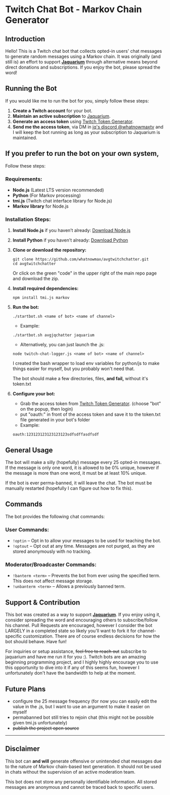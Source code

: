 # Twitch Chat Bot - Markov Chain Generator

## Introduction
Hello! This is a Twitch chat bot that collects opted-in users' chat messages to generate random messages using a Markov chain. It was originally (and still is) an effort to support **[Jaquarium](https://twitch.tv/jaquarium)** through alternative means beyond direct donations and subscriptions. If you enjoy the bot, please spread the word!

## Running the Bot
If you would like me to run the bot for you, simply follow these steps:
1. **Create a Twitch account** for your bot.
2. **Maintain an active subscription** to [Jaquarium](https://twitch.tv/jaquarium).
3. **Generate an access token** using [Twitch Token Generator](https://twitchtokengenerator.com/).
4. **Send me the access token**, via DM in [jq's discord @whatnowmaxtv](https://discord.gg/FTYCwNeNeJ) and I will keep the bot running as long as your subscription to Jaquarium is maintained.

## If you prefer to run the bot on your own system, 
Follow these steps:

### Requirements:
- **Node.js** (Latest LTS version recommended)
- **Python** (For Markov processing)
- **tmi.js** (Twitch chat interface library for Node.js)
- **Markov library** for Node.js

### Installation Steps:
1. **Install Node.js** if you haven’t already: [Download Node.js](https://nodejs.org/)
2. **Install Python** if you haven’t already: [Download Python](https://www.python.org/downloads/)
3. **Clone or download the repository:**
   ```
   git clone https://github.com/whatnowmax/avgtwitchchatter.git
   cd avgtwitchchatter
   ```
   Or click on the green "code" in the upper right of the main repo page and download the zip.
   
5. **Install required dependencies:**
   ```
   npm install tmi.js markov
   ```
6. **Run the bot:**
   ```
   ./startbot.sh <name of bot> <name of channel>
   ```
   - Example:
   ```
   ./startbot.sh avgjqchatter jaquarium
   ```
   - Alternatively, you can just launch the .js:
   ```
   node twitch-chat-logger.js <name of bot> <name of channel>
   ```
   I created the bash wrapper to load env variables for python/js to make things easier for myself, but you probably won't need that.

   The bot should make a few directories, files, **and fail,** without it's token.txt
   
7. **Configure your bot:**
   - Grab the access token from [Twitch Token Generator](https://twitchtokengenerator.com/). (choose "bot" on the popup, then login)
   - put "oauth:" in front of the access token and save it to the token.txt file generated in your bot's folder
   - Example:
   ```
   oauth:123123123123123123sdfsdffasdfsdf
   ```
## General Usage
The bot will make a silly (hopefully) message every 25 opted-in messages. If the message is only one word, it is allowed to be 0% unique, however if the message is more than one word, it must be at least 10% unique. 

If the bot is ever perma-banned, it will leave the chat. The bot must be manually restarted (hopefully I can figure out how to fix this).

## Commands
The bot provides the following chat commands:

### User Commands:
- `!optin` – Opt in to allow your messages to be used for teaching the bot.
- `!optout` – Opt out at any time. Messages are not purged, as they are stored anonymously with no tracking.

### Moderator/Broadcaster Commands:
- `!banterm <term>` – Prevents the bot from ever using the specified term. This does not affect message storage.
- `!unbanterm <term>` – Allows a previously banned term.

## Support & Contribution
This bot was created as a way to support **[Jaquarium](https://twitch.tv/jaquarium)**. If you enjoy using it, consider spreading the word and encouraging others to subscribe/follow his channel. Pull Requests are encouraged, however I consider the bot LARGELY in a completed state so likely you'll want to fork it for channel-specific customization. There are of course endless decisions for how the bot should behave. Have fun!

For inquiries or setup assistance, ~~feel free to reach out~~ subscribe to jaquarium and have me run it for you :). Twitch bots are an amazing beginning programming project, and I highly highly encourage you to use this opportunity to dive into it if any of this seems fun, however I unfortunately don't have the bandwidth to help at the moment.

## Future Plans
* configure the 25 message frequency (for now you can easily edit the value in the .js, but I want to use an argument to make it easier on myself
* permabanned bot still tries to rejoin chat (this might not be possible given tmi.js unfortunately)
* ~~publish the project open source~~
---

## Disclaimer
This bot can **and will** generate offensive or unintended chat messages due to the nature of Markov chain-based text generation. It should not be used in chats without the supervision of an active moderation team.

This bot does not store any personally identifiable information. All stored messages are anonymous and cannot be traced back to specific users.

